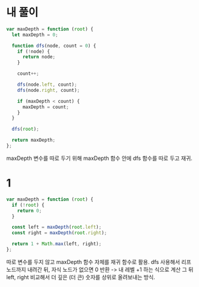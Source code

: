 # 내 풀이

```js
var maxDepth = function (root) {
  let maxDepth = 0;

  function dfs(node, count = 0) {
    if (!node) {
      return node;
    }

    count++;

    dfs(node.left, count);
    dfs(node.right, count);

    if (maxDepth < count) {
      maxDepth = count;
    }
  }

  dfs(root);

  return maxDepth;
};
```

maxDepth 변수를 따로 두기 위해 maxDepth 함수 안에 dfs 함수를 따로 두고 재귀.

# 1

```js
var maxDepth = function (root) {
  if (!root) {
    return 0;
  }

  const left = maxDepth(root.left);
  const right = maxDepth(root.right);

  return 1 + Math.max(left, right);
};
```

따로 변수를 두지 않고 maxDepth 함수 자체를 재귀 함수로 활용.
dfs 사용해서 리프 노드까지 내려간 뒤, 자식 노드가 없으면 0 반환 -> 내 레벨 +1 하는 식으로 계산
그 뒤 left, right 비교해서 더 깊은 (더 큰) 숫자를 상위로 올려보내는 방식.
